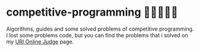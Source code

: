 # competitive-programming 🎈👨‍💻🚀🎈
Algorithms, guides and some solved problems of competitive programming. 
I lost some problems code, but you can find the problems that i solved on my [URI Online Judge](https://www.urionlinejudge.com.br/judge/en/profile/427691) page.
